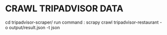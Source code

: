 # CRAWL TRIPADVISOR DATA #
 cd tripadvisor-scraper/
 run command :
 scrapy crawl tripadvisor-restaurant -o output/result.json -t json
